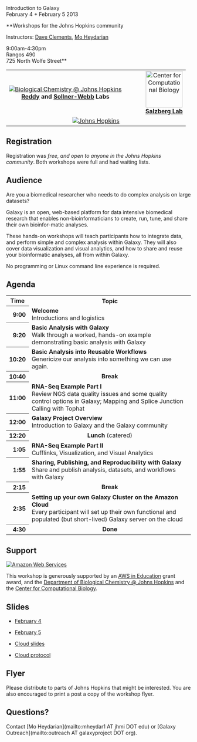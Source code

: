 <div class='center'>
<div class='title'>Introduction to Galaxy<br />February 4 + February 5 2013</div>

**Workshops for the Johns Hopkins community

Instructors: [Dave Clements](/src/DaveClements/index.md), [Mo Heydarian](http://epigenetics.jhu.edu/?section=personnelPages&personID=26)

9:00am-4:30pm<br />
Rangos 490<br />
725 North Wolfe Street**

<table>
  <tr>
    <td style=" border: none; text-align: center; vertical-align: middle;"> <a href='http://biolchem.bs.jhmi.edu/'><img src="/src/Images/Logos/JohnsHopkinsBioChem.png" alt="Biological Chemistry @ Johns Hopkins"  /></a><br /><strong><a href='http://biolchem.bs.jhmi.edu/bcmb/Pages/faculty/faculty_detail.aspx?FID=343'>Reddy</a> and <a href='http://biolchem.bs.jhmi.edu/bcmb/Pages/faculty/faculty_detail.aspx?FID=82'>Sollner-Webb</a> Labs</strong> </td>
    <td style=" border: none; text-align: center; vertical-align: middle; width: 10%;"> </td>
    <td style=" border: none; text-align: center; vertical-align: middle;"> <a href='http://ccb.jhu.edu/'><img src="/src/Images/Logos/JohnsHopkinsCCB.png" alt="Center for Computational Biology" height="100" /></a><br /><strong><a href='http://bioinformatics.igm.jhmi.edu/salzberg/Salzberg/Salzberg_Lab_Home.html'>Salzberg Lab</a></strong> </td>
  </tr>
  <tr>
    <td colspan=3 style=" border: none; text-align: center; vertical-align: middle;"> <a href='http://jhmi.edu/'><img src="/src/Images/Logos/JohnsHopkins.png" alt="Johns Hopkins"  /></a> </td>
  </tr>
</table>


</div>

## Registration

Registration was *free, and open to anyone in the Johns Hopkins community*.  Both workshops were full and had waiting lists.

## Audience

Are you a biomedical researcher who needs to do complex analysis on large datasets?

Galaxy is an open, web-based platform for data intensive biomedical research that enables non-bioinformaticians to create, run, tune, and share their own bioinfor-matic analyses.

These hands-on workshops will teach participants how to integrate data, and perform simple and complex analysis within Galaxy.  They will also cover data visualization and visual analytics, and how to share and reuse your bioinformatic analyses, all from within Galaxy.

No programming or Linux command line experience is required.

## Agenda

<table>
  <tr class="th" >
    <th> Time </th>
    <th> Topic </th>
  </tr>
  <tr>
    <th style=" text-align: right;"> 9:00 </th>
    <td> <strong>Welcome</strong><div class='indent'>Introductions and logistics</div> </td>
  </tr>
  <tr>
    <th style=" text-align: right;"> 9:20 </th>
    <td> <strong>Basic Analysis with Galaxy</strong><div class='indent'>Walk through a worked, hands-on example demonstrating basic analysis with Galaxy</div> </td>
  </tr>
  <tr>
    <th style=" text-align: right;"> 10:20 </th>
    <td> <strong>Basic Analysis into Reusable Workflows</strong><div class='indent'>Genericize our analysis into something we can use again.</div> </td>
  </tr>
  <tr>
    <th style=" text-align: right;"> 10:40 </th>
    <td style=" text-align: center;"> <strong>Break</strong> </td>
  </tr>
  <tr>
    <th style=" text-align: right;"> 11:00 </th>
    <td> <strong>RNA-Seq Example Part I</strong><div class='indent'>Review NGS data quality issues and some quality control options in Galaxy; Mapping and Splice Junction Calling with Tophat</div> </td>
  </tr>
  <tr>
    <th style=" text-align: right;"> 12:00 </th>
    <td> <strong>Galaxy Project Overview</strong><div class='indent'>Introduction to Galaxy and the Galaxy community</div> </td>
  </tr>
  <tr>
    <th style=" text-align: right;"> 12:20 </th>
    <td style=" text-align: center;"> <strong>Lunch</strong> (catered) </td>
  </tr>
  <tr>
    <th style=" text-align: right;"> 1:05 </th>
    <td> <strong>RNA-Seq Example Part II</strong><div class='indent'>Cufflinks, Visualization, and Visual Analytics</div> </td>
  </tr>
  <tr>
    <th style=" text-align: right;"> 1:55 </th>
    <td> <strong>Sharing, Publishing, and Reproducibility with Galaxy</strong><div class='indent'>Share and publish analysis, datasets, and workflows with Galaxy</div> </td>
  </tr>
  <tr>
    <th style=" text-align: right;"> 2:15 </th>
    <td style=" text-align: center;"> <strong>Break</strong> </td>
  </tr>
  <tr>
    <th style=" text-align: right;"> 2:35 </th>
    <td> <strong>Setting up your own Galaxy Cluster on the Amazon Cloud</strong><div class='indent'>Every participant will set up their own functional and populated (but short-lived) Galaxy server on the cloud </div> </td>
  </tr>
  <tr>
    <th style=" text-align: right;"> 4:30 </th>
    <td style=" text-align: center;"> <strong>Done</strong> </td>
  </tr>
</table>



## Support

<div class='right'><a href='http://aws.amazon.com/'><img src="/src/Images/Logos/AWSLogo.png" alt="Amazon Web Services" /></a></div>

This workshop is generously supported by an [AWS in Education](http://aws.amazon.com/education/) grant award, and the [Department of Biological Chemistry @ Johns Hopkins](http://biolchem.bs.jhmi.edu/) and the [Center for Computational Biology](http://ccb.jhu.edu/).

## Slides

* [February 4](PLACEHOLDER_ATTACHMENT_URL/src/Documents/Presentations/20130204JohnsHopkinsWorkshop.pdf)
* [February 5](PLACEHOLDER_ATTACHMENT_URL/src/Documents/Presentations/20130205JohnsHopkinsWorkshop.pdf)

* [Cloud slides](PLACEHOLDER_ATTACHMENT_URL/src/Documents/Presentations/201302JohnsHopkinsCloud.pdf)
* [Cloud protocol](PLACEHOLDER_ATTACHMENT_URL/src/Documents/Presentations/201302JohnsHopkinsCloudProtocol.pdf)

## Flyer

<div class='right'><a href='PLACEHOLDER_ATTACHMENT_URL/src/JohnsHopkinsGalaxy2013.pdf'><img src="/src/Events/JohnsHopkins2013/JohnsHopkinsGalaxy2013Thumb.png" alt=""  /></a></div>
Please distribute to parts of Johns Hopkins that might be interested.  You are also encouraged to print a post a copy of the workshop flyer.

## Questions?

Contact [Mo Heydarian](mailto:mheydar1 AT jhmi DOT edu) or [Galaxy Outreach](mailto:outreach AT galaxyproject DOT org).
